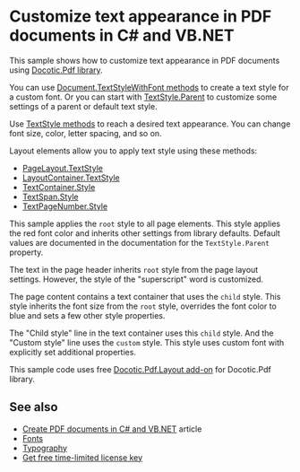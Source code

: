 # Customize text appearance in PDF documents in C# and VB.NET
This sample shows how to customize text appearance in PDF documents using [Docotic.Pdf library](https://bitmiracle.com/pdf-library/).

You can use [Document.TextStyleWithFont methods](https://bitmiracle.com/pdf-library/api/layout/document-textstylewithfont) to create a text style for a custom font.
Or you can start with [TextStyle.Parent](https://bitmiracle.com/pdf-library/api/layout/textstyle-parent) to customize some settings of a parent or default text style.

Use [TextStyle methods](https://bitmiracle.com/pdf-library/api/layout/textstyle#methods) to reach a desired text appearance. You can change font size, color, letter spacing, and so on.

Layout elements allow you to apply text style using these methods:
* [PageLayout.TextStyle](https://bitmiracle.com/pdf-library/api/layout/pagelayout-textstyle)
* [LayoutContainer.TextStyle](https://bitmiracle.com/pdf-library/api/layout/layoutcontainer-textstyle)
* [TextContainer.Style](https://bitmiracle.com/pdf-library/api/layout/textcontainer-style)
* [TextSpan.Style](https://bitmiracle.com/pdf-library/api/layout/textspan-style)
* [TextPageNumber.Style](https://bitmiracle.com/pdf-library/api/layout/textpagenumber-style)

This sample applies the `root` style to all page elements. This style applies the red font color and inherits
other settings from library defaults. Default values are documented in the documentation for
the `TextStyle.Parent` property.

The text in the page header inherits `root` style from the page layout settings. However, the style of
the "superscript" word is customized.

The page content contains a text container that uses the `child` style. This style inherits the font size
from the `root` style, overrides the font color to blue and sets a few other style properties.

The "Child style" line in the text container uses this `child` style. And the "Custom style" line uses
the `custom` style. This style uses custom font with explicitly set additional properties.

This sample code uses free [Docotic.Pdf.Layout add-on](https://www.nuget.org/packages/BitMiracle.Docotic.Pdf.Layout/) for Docotic.Pdf library.

## See also
* [Create PDF documents in C# and VB.NET](https://bitmiracle.com/pdf-library/create-pdf.aspx) article
* [Fonts](/Samples/Layout/Fonts)
* [Typography](/Samples/Layout/Typography)
* [Get free time-limited license key](https://bitmiracle.com/pdf-library/download-pdf-library.aspx)